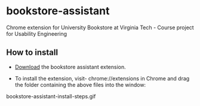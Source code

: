 # bookstore-assistant
Chrome extension for University Bookstore at Virginia Tech - Course project for Usability Engineering

## How to install

- [Download](https://github.com/adbharadwaj/bookstore-assistant/archive/master.zip) the bookstore assistant extension.

- To install the extension, visit-  chrome://extensions in Chrome and drag the folder containing the above files into the window:

bookstore-assistant-install-steps.gif

